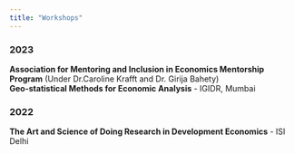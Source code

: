 ```yaml
---
title: "Workshops"
---
```


### 2023
**Association for Mentoring and Inclusion in Economics Mentorship Program** (Under Dr.Caroline Krafft and Dr. Girija Bahety)    
**Geo-statistical Methods for Economic Analysis** - IGIDR, Mumbai  
### 2022
**The Art and Science of Doing Research in Development Economics** - ISI Delhi  
